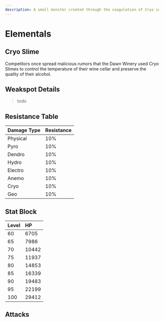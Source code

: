 ```yaml
---
description: A small monster created through the coagulation of Cryo in the natural environment..
---
```


# Elementals

## Cryo Slime

Competitors once spread malicious rumors that the Dawn Winery used Cryo Slimes to control the temperature of their wine cellar and preserve the quality of their alcohol.

## Weakspot Details

> todo

## Resistance Table

| Damage Type | Resistance |
| :--- | :--- |
| Physical | 10% |
| Pyro | 10% |
| Dendro | 10% |
| Hydro | 10% |
| Electro | 10% |
| Anemo | 10% |
| Cryo | 10% |
| Geo | 10% |

## Stat Block

| Level | HP |
| :--- | :--- |
| 60 | 6705 |
| 65 | 7986 |
| 70 | 10442 |
| 75 | 11937 |
| 80 | 14853 |
| 85 | 16339 |
| 90 | 19483 |
| 95 | 22199 |
| 100 | 29412 |

## Attacks

